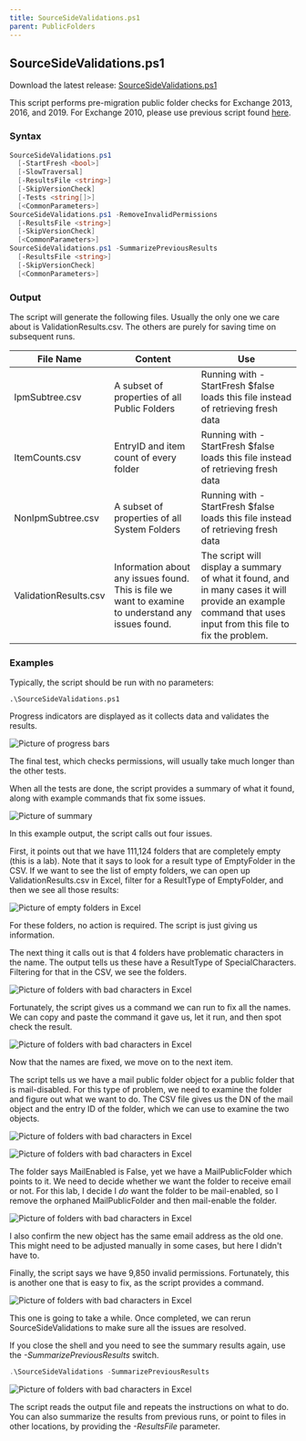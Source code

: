 ```yaml
---
title: SourceSideValidations.ps1
parent: PublicFolders
---
```


## SourceSideValidations.ps1

Download the latest release: [SourceSideValidations.ps1](https://github.com/microsoft/CSS-Exchange/releases/latest/download/SourceSideValidations.ps1)

This script performs pre-migration public folder checks for Exchange 2013, 2016, and 2019. For Exchange 2010, please use previous script found [here](https://www.microsoft.com/en-us/download/details.aspx?id=100414).

### Syntax

```powershell
SourceSideValidations.ps1
  [-StartFresh <bool>]
  [-SlowTraversal]
  [-ResultsFile <string>]
  [-SkipVersionCheck]
  [-Tests <string[]>]
  [<CommonParameters>]
SourceSideValidations.ps1 -RemoveInvalidPermissions
  [-ResultsFile <string>]
  [-SkipVersionCheck]
  [<CommonParameters>]
SourceSideValidations.ps1 -SummarizePreviousResults
  [-ResultsFile <string>]
  [-SkipVersionCheck]
  [<CommonParameters>]
```

### Output

The script will generate the following files. Usually the only one we care about is ValidationResults.csv. The others are purely for saving time on subsequent runs.

File Name|Content|Use
-|-|-
IpmSubtree.csv|A subset of properties of all Public Folders|Running with -StartFresh $false loads this file instead of retrieving fresh data
ItemCounts.csv|EntryID and item count of every folder|Running with -StartFresh $false loads this file instead of retrieving fresh data
NonIpmSubtree.csv|A subset of properties of all System Folders|Running with -StartFresh $false loads this file instead of retrieving fresh data
ValidationResults.csv|Information about any issues found. This is file we want to examine to understand any issues found.|The script will display a summary of what it found, and in many cases it will provide an example command that uses input from this file to fix the problem.

### Examples

Typically, the script should be run with no parameters:

`.\SourceSideValidations.ps1`

Progress indicators are displayed as it collects data and validates the results.

![Picture of progress bars](ssv1.png)

The final test, which checks permissions, will usually take much longer than the other tests.

When all the tests are done, the script provides a summary of what it found, along with example commands that fix some issues.

![Picture of summary](ssv2.png)

In this example output, the script calls out four issues.

First, it points out that we have 111,124 folders that are completely empty (this is a lab). Note that it says to look for a result type of EmptyFolder in the CSV. If we want to see the list of empty folders, we can open up ValidationResults.csv in Excel, filter for a ResultType of EmptyFolder, and then we see all those results:

![Picture of empty folders in Excel](ssv3.png)

For these folders, no action is required. The script is just giving us information.

The next thing it calls out is that 4 folders have problematic characters in the name. The output tells us these have a ResultType of SpecialCharacters. Filtering for that in the CSV, we see the folders.

![Picture of folders with bad characters in Excel](ssv4.png)

Fortunately, the script gives us a command we can run to fix all the names. We can copy and paste the command it gave us, let it run, and then spot check the result.

![Picture of folders with bad characters in Excel](ssv5.png)

Now that the names are fixed, we move on to the next item.

The script tells us we have a mail public folder object for a public folder that is mail-disabled. For this type of problem, we need to examine the folder and figure out what we want to do. The CSV file gives us the DN of the mail object and the entry ID of the folder, which we can use to examine the two objects.

![Picture of folders with bad characters in Excel](ssv6.png)

![Picture of folders with bad characters in Excel](ssv7.png)

The folder says MailEnabled is False, yet we have a MailPublicFolder which points to it. We need to decide whether we want the folder to receive email or not. For this lab, I decide I _do_ want the folder to be mail-enabled, so I remove the orphaned MailPublicFolder and then mail-enable the folder.

![Picture of folders with bad characters in Excel](ssv8.png)

I also confirm the new object has the same email address as the old one. This might need to be adjusted manually in some cases, but here I didn't have to.

Finally, the script says we have 9,850 invalid permissions. Fortunately, this is another one that is easy to fix, as the script provides a command.

![Picture of folders with bad characters in Excel](ssv9.png)

This one is going to take a while. Once completed, we can rerun SourceSideValidations to make sure all the issues are resolved.

If you close the shell and you need to see the summary results again, use the *-SummarizePreviousResults* switch.

```powershell
.\SourceSideValidations -SummarizePreviousResults
```
![Picture of folders with bad characters in Excel](ssv10.png)

The script reads the output file and repeats the instructions on what to do. You can also summarize the results from previous runs, or point to files in other locations, by providing the *-ResultsFile* parameter.
